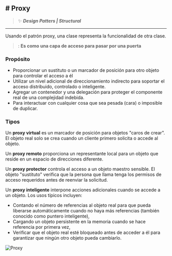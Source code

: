 ## \# Proxy 
>:sparkles: ***Design Patters | Structural***
---
Usando el patrón proxy, una clase representa la funcionalidad de otra clase.
>: **Es como una capa de acceso para pasar por una puerta**

### Propósito

- Proporcionar un sustituto o un marcador de posición para otro objeto para controlar el acceso a él
- Utilizar un nivel adicional de direccionamiento indirecto para soportar el acceso distribuido, controlado o inteligente.
- Agregar un contenedor y una delegación para proteger el componente real de una complejidad indebida.
- Para interactuar con cualquier cosa que sea pesada (cara) o imposible de duplicar.

### Tipos 

Un **proxy virtual** es un marcador de posición para objetos "caros de crear". El objeto real solo se crea cuando un cliente primero solicita o accede al objeto.

Un **proxy remoto** proporciona un representante local para un objeto que reside en un espacio de direcciones diferente.

Un **proxy protector** controla el acceso a un objeto maestro sensible. El objeto "sustituto" verifica que la persona que llama tenga los permisos de acceso requeridos antes de reenviar la solicitud.

Un **proxy inteligente** interpone acciones adicionales cuando se accede a un objeto. Los usos típicos incluyen:

+ Contando el número de referencias al objeto real para que pueda liberarse automáticamente cuando no haya más referencias (también conocido como puntero inteligente),
+ Cargando un objeto persistente en la memoria cuando se hace referencia por primera vez,
+ Verificar que el objeto real esté bloqueado antes de acceder a él para garantizar que ningún otro objeto pueda cambiarlo.


![Proxy](https://designpatternsphp.readthedocs.io/en/latest/_images/uml33.png)